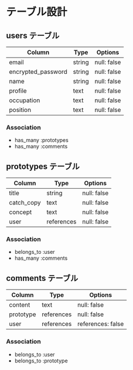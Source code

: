 # テーブル設計

## users テーブル

| Column             | Type   | Options     |
| ------------------ | ------ | ----------- |
| email              | string | null: false |
| encrypted_password | string | null: false |
| name               | string | null: false |
| profile            | text   | null: false |
| occupation         | text   | null: false |
| position           | text   | null: false |

### Association

- has_many :prototypes
- has_many :comments

## prototypes テーブル

| Column             | Type         | Options     |
| ------------------ | ------       | ------------|
| title              | string       | null: false |
| catch_copy         | text         | null: false |
| concept            | text         | null: false |
| user               | references   | null: false |


### Association

- belongs_to :user
- has_many :comments

## comments テーブル

| Column             | Type         | Options           |
| ------------------ | ------------ | ----------------- |
| content            | text         | null: false       |
| prototype          | references   | null: false       |
| user               | references   | references: false |


### Association

- belongs_to :user
- belongs_to :prototype



